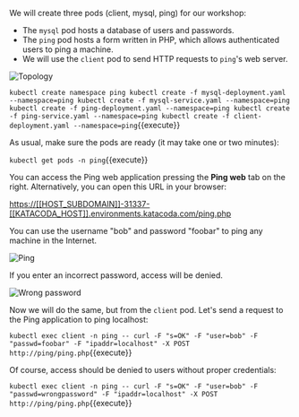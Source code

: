 We will create three pods (client, mysql, ping) for our workshop:

- The `mysql` pod hosts a database of users and passwords.
- The `ping` pod hosts a form written in PHP, which allows authenticated users to ping a machine.
- We will use the `client` pod to send HTTP requests to `ping`'s web server.

![Topology](/sysdig/courses/falco/forensics-k8s/assets/01b_topology.png)

`kubectl create namespace ping
kubectl create -f mysql-deployment.yaml --namespace=ping
kubectl create -f mysql-service.yaml --namespace=ping
kubectl create -f ping-deployment.yaml --namespace=ping
kubectl create -f ping-service.yaml --namespace=ping
kubectl create -f client-deployment.yaml --namespace=ping`{{execute}}

As usual, make sure the pods are ready (it may take one or two minutes):

`kubectl get pods -n ping`{{execute}}

You can access the Ping web application pressing the **Ping web** tab on the right.
Alternatively, you can open this URL in your browser:

<https://[[HOST_SUBDOMAIN]]-31337-[[KATACODA_HOST]].environments.katacoda.com/ping.php>

You can use the username "bob" and password "foobar" to ping any machine in the Internet.

![Ping](/sysdig/courses/falco/forensics-k8s/assets/01_pingweb.png)

If you enter an incorrect password, access will be denied.

![Wrong password](/sysdig/courses/falco/forensics-k8s/assets/02_wrong_password.png)

Now we will do the same, but from the `client` pod.  Let's send a request to the Ping application to ping localhost:

`kubectl exec client -n ping -- curl -F "s=OK" -F "user=bob" -F "passwd=foobar" -F "ipaddr=localhost" -X POST http://ping/ping.php`{{execute}}

Of course, access should be denied to users without proper credentials:

`kubectl exec client -n ping -- curl -F "s=OK" -F "user=bob" -F "passwd=wrongpassword" -F "ipaddr=localhost" -X POST http://ping/ping.php`{{execute}}
